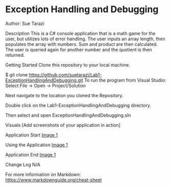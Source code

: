 # Exception Handling and Debugging

Author: Sue Tarazi

Description
This is a C# console application that is a math game for the user, but utilizes lots of error handling. The user inputs an array length, then populates the array with numbers. Sum and product are then calculated. The user is queried again for another number and the quotient is then returned. 

Getting Started
Clone this repository to your local machine.

$ git clone https://github.com/suetarazi/Lab1-ExceptionHandlingAndDebugging.git
To run the program from Visual Studio:
Select File -> Open -> Project/Solution

Next navigate to the location you cloned the Repository.

Double click on the Lab1-ExceptionHandlingAndDebugging directory.

Then select and open ExceptionHandlingAndDebugging.sln

Visuals
[Add screenshots of your application in action]

Application Start
[Image 1](https://i.imgur.com/c8D4Hef.png)

Using the Application
[Image 1](https://i.imgur.com/wWxAhGJ.png) 

Application End
[Image 1](https://i.imgur.com/eW0z7Dv.png)

Change Log
N/A

For more information on Markdown: https://www.markdownguide.org/cheat-sheet
